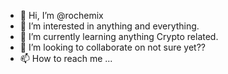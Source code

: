 - 👋 Hi, I’m @rochemix
- 👀 I’m interested in anything and everything.
- 🌱 I’m currently learning anything Crypto related.
- 💞️ I’m looking to collaborate on not sure yet??
- 📫 How to reach me ...

<!---
rochemix/rochemix is a ✨ special ✨ repository because its `README.md` (this file) appears on your GitHub profile.
You can click the Preview link to take a look at your changes.
--->
